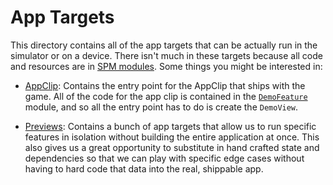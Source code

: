 # App Targets

This directory contains all of the app targets that can be actually run in the simulator or on a device. There isn't much in these targets because all code and resources are in [SPM modules](../Package.swift). Some things you might be interested in:

* [AppClip](AppClip): Contains the entry point for the AppClip that ships with the game. All of the code for the app clip is contained in the [`DemoFeature`](../Sources/DemoFeature) module, and so all the entry point has to do is create the `DemoView`.

* [Previews](Previews): Contains a bunch of app targets that allow us to run specific features in isolation without building the entire application at once. This also gives us a great opportunity to substitute in hand crafted state and dependencies so that we can play with specific edge cases without having to hard code that data into the real, shippable app.

